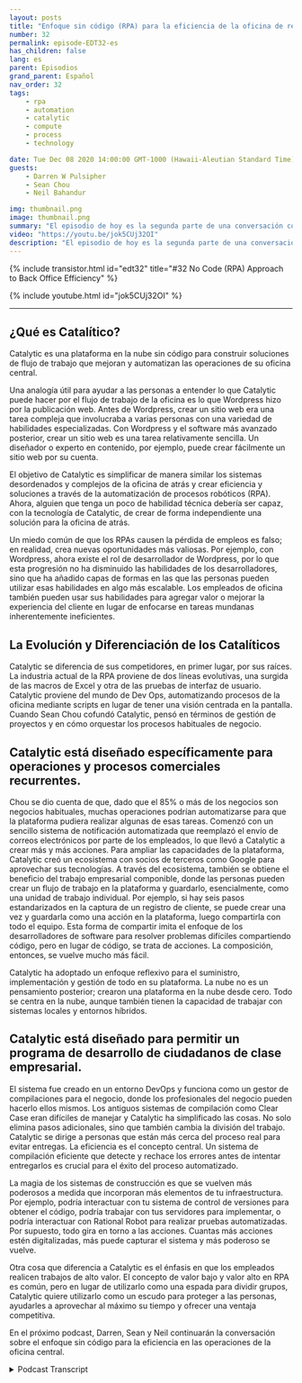 ```yaml
---
layout: posts
title: "Enfoque sin código (RPA) para la eficiencia de la oficina de respaldo."
number: 32
permalink: episode-EDT32-es
has_children: false
lang: es
parent: Episodios
grand_parent: Español
nav_order: 32
tags:
    - rpa
    - automation
    - catalytic
    - compute
    - process
    - technology

date: Tue Dec 08 2020 14:00:00 GMT-1000 (Hawaii-Aleutian Standard Time)
guests:
    - Darren W Pulsipher
    - Sean Chou
    - Neil Bahandur

img: thumbnail.png
image: thumbnail.png
summary: "El episodio de hoy es la segunda parte de una conversación con Sean Chou, CEO de Catalytic, y Neil Bahadur, Jefe de Asociaciones de Catalytic. Hablan con Darren sobre su enfoque sin código para la eficiencia de la oficina trasera con una plataforma que utiliza tecnología de RPA y AI."
video: "https://youtu.be/jok5CUj32OI"
description: "El episodio de hoy es la segunda parte de una conversación con Sean Chou, CEO de Catalytic, y Neil Bahadur, Jefe de Asociaciones de Catalytic. Hablan con Darren sobre su enfoque sin código para la eficiencia de la oficina trasera con una plataforma que utiliza tecnología de RPA y AI."
---
```


<div>
{% include transistor.html id="edt32" title="#32 No Code (RPA) Approach to Back Office Efficiency" %}

{% include youtube.html id="jok5CUj32OI" %}
</div>

---

## ¿Qué es Catalítico?

Catalytic es una plataforma en la nube sin código para construir soluciones de flujo de trabajo que mejoran y automatizan las operaciones de su oficina central.

Una analogía útil para ayudar a las personas a entender lo que Catalytic puede hacer por el flujo de trabajo de la oficina es lo que Wordpress hizo por la publicación web. Antes de Wordpress, crear un sitio web era una tarea compleja que involucraba a varias personas con una variedad de habilidades especializadas. Con Wordpress y el software más avanzado posterior, crear un sitio web es una tarea relativamente sencilla. Un diseñador o experto en contenido, por ejemplo, puede crear fácilmente un sitio web por su cuenta.

El objetivo de Catalytic es simplificar de manera similar los sistemas desordenados y complejos de la oficina de atrás y crear eficiencia y soluciones a través de la automatización de procesos robóticos (RPA). Ahora, alguien que tenga un poco de habilidad técnica debería ser capaz, con la tecnología de Catalytic, de crear de forma independiente una solución para la oficina de atrás.

Un miedo común de que los RPAs causen la pérdida de empleos es falso; en realidad, crea nuevas oportunidades más valiosas. Por ejemplo, con Wordpress, ahora existe el rol de desarrollador de Wordpress, por lo que esta progresión no ha disminuido las habilidades de los desarrolladores, sino que ha añadido capas de formas en las que las personas pueden utilizar esas habilidades en algo más escalable. Los empleados de oficina también pueden usar sus habilidades para agregar valor o mejorar la experiencia del cliente en lugar de enfocarse en tareas mundanas inherentemente ineficientes.

## La Evolución y Diferenciación de los Catalíticos

Catalytic se diferencia de sus competidores, en primer lugar, por sus raíces. La industria actual de la RPA proviene de dos líneas evolutivas, una surgida de las macros de Excel y otra de las pruebas de interfaz de usuario. Catalytic proviene del mundo de Dev Ops, automatizando procesos de la oficina mediante scripts en lugar de tener una visión centrada en la pantalla. Cuando Sean Chou cofundó Catalytic, pensó en términos de gestión de proyectos y en cómo orquestar los procesos habituales de negocio.

## Catalytic está diseñado específicamente para operaciones y procesos comerciales recurrentes.

Chou se dio cuenta de que, dado que el 85% o más de los negocios son negocios habituales, muchas operaciones podrían automatizarse para que la plataforma pudiera realizar algunas de esas tareas. Comenzó con un sencillo sistema de notificación automatizada que reemplazó el envío de correos electrónicos por parte de los empleados, lo que llevó a Catalytic a crear más y más acciones. Para ampliar las capacidades de la plataforma, Catalytic creó un ecosistema con socios de terceros como Google para aprovechar sus tecnologías. A través del ecosistema, también se obtiene el beneficio del trabajo empresarial componible, donde las personas pueden crear un flujo de trabajo en la plataforma y guardarlo, esencialmente, como una unidad de trabajo individual. Por ejemplo, si hay seis pasos estandarizados en la captura de un registro de cliente, se puede crear una vez y guardarla como una acción en la plataforma, luego compartirla con todo el equipo. Esta forma de compartir imita el enfoque de los desarrolladores de software para resolver problemas difíciles compartiendo código, pero en lugar de código, se trata de acciones. La composición, entonces, se vuelve mucho más fácil.

Catalytic ha adoptado un enfoque reflexivo para el suministro, implementación y gestión de todo en su plataforma. La nube no es un pensamiento posterior; crearon una plataforma en la nube desde cero. Todo se centra en la nube, aunque también tienen la capacidad de trabajar con sistemas locales y entornos híbridos.

## Catalytic está diseñado para permitir un programa de desarrollo de ciudadanos de clase empresarial.

El sistema fue creado en un entorno DevOps y funciona como un gestor de compilaciones para el negocio, donde los profesionales del negocio pueden hacerlo ellos mismos. Los antiguos sistemas de compilación como Clear Case eran difíciles de manejar y Catalytic ha simplificado las cosas. No solo elimina pasos adicionales, sino que también cambia la división del trabajo. Catalytic se dirige a personas que están más cerca del proceso real para evitar entregas. La eficiencia es el concepto central. Un sistema de compilación eficiente que detecte y rechace los errores antes de intentar entregarlos es crucial para el éxito del proceso automatizado.

La magia de los sistemas de construcción es que se vuelven más poderosos a medida que incorporan más elementos de tu infraestructura. Por ejemplo, podría interactuar con tu sistema de control de versiones para obtener el código, podría trabajar con tus servidores para implementar, o podría interactuar con Rational Robot para realizar pruebas automatizadas. Por supuesto, todo gira en torno a las acciones. Cuantas más acciones estén digitalizadas, más puede capturar el sistema y más poderoso se vuelve.

Otra cosa que diferencia a Catalytic es el énfasis en que los empleados realicen trabajos de alto valor. El concepto de valor bajo y valor alto en RPA es común, pero en lugar de utilizarlo como una espada para dividir grupos, Catalytic quiere utilizarlo como un escudo para proteger a las personas, ayudarles a aprovechar al máximo su tiempo y ofrecer una ventaja competitiva.

En el próximo podcast, Darren, Sean y Neil continuarán la conversación sobre el enfoque sin código para la eficiencia en las operaciones de la oficina central.



<details>
<summary> Podcast Transcript </summary>

<p></p>

</details>
